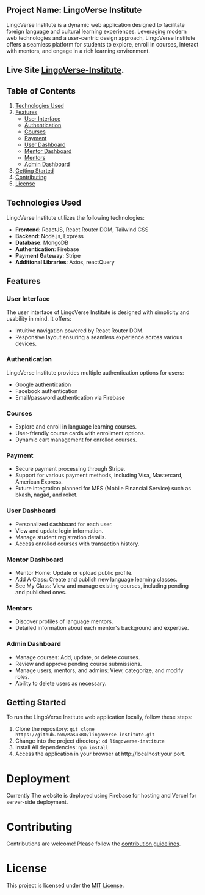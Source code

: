 ## Project Name: LingoVerse Institute


LingoVerse Institute is a dynamic web application designed to facilitate foreign language and cultural learning experiences. Leveraging modern web technologies and a user-centric design approach, LingoVerse Institute offers a seamless platform for students to explore, enroll in courses, interact with mentors, and engage in a rich learning environment.

## Live Site  [LingoVerse-Institute](https://lingoverse-institute.web.app/).

## Table of Contents

1. [Technologies Used](#technologies-used)
2. [Features](#features)
   - [User Interface](#user-interface)
   - [Authentication](#authentication)
   - [Courses](#courses)
   - [Payment](#payment)
   - [User Dashboard](#user-dashboard)
   - [Mentor Dashboard](#mentor-dashboard)
   - [Mentors](#mentors)
   - [Admin Dashboard](#admin-dashboard)
3. [Getting Started](#getting-started)
4. [Contributing](#contributing)
5. [License](#license)

## Technologies Used

LingoVerse Institute utilizes the following technologies:

- **Frontend**: ReactJS, React Router DOM, Tailwind CSS
- **Backend**: Node.js, Express
- **Database**: MongoDB
- **Authentication**: Firebase
- **Payment Gateway**: Stripe
- **Additional Libraries**: Axios, reactQuery

## Features

### User Interface

The user interface of LingoVerse Institute is designed with simplicity and usability in mind. It offers:

- Intuitive navigation powered by React Router DOM.
- Responsive layout ensuring a seamless experience across various devices.

### Authentication

LingoVerse Institute provides multiple authentication options for users:

- Google authentication
- Facebook authentication
- Email/password authentication via Firebase

### Courses

- Explore and enroll in language learning courses.
- User-friendly course cards with enrollment options.
- Dynamic cart management for enrolled courses.

### Payment

- Secure payment processing through Stripe.
- Support for various payment methods, including Visa, Mastercard, American Express.
- Future integration planned for MFS (Mobile Financial Service) such as bkash, nagad, and roket.

### User Dashboard

- Personalized dashboard for each user.
- View and update login information.
- Manage student registration details.
- Access enrolled courses with transaction history.

### Mentor Dashboard

- Mentor Home: Update or upload public profile.
- Add A Class: Create and publish new language learning classes.
- See My Class: View and manage existing courses, including pending and published ones.

### Mentors

- Discover profiles of language mentors.
- Detailed information about each mentor's background and expertise.

### Admin Dashboard

- Manage courses: Add, update, or delete courses.
- Review and approve pending course submissions.
- Manage users, mentors, and admins: View, categorize, and modify roles.
- Ability to delete users as necessary.

## Getting Started

To run the LingoVerse Institute web application locally, follow these steps:

1. Clone the repository: `git clone https://github.com/MasukBD/lingoverse-institute.git`
2. Change into the project directory: `cd lingoverse-institute`
3. Install All dependencies: `npm install`
4. Access the application in your browser at http://localhost:your port.

# Deployment

Currently The website is deployed using Firebase for hosting and Vercel for server-side deployment.

# Contributing

Contributions are welcome! Please follow the [contribution guidelines](CONTRIBUTING.md).

# License

This project is licensed under the [MIT License](LICENSE).




